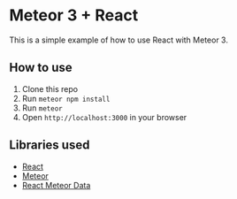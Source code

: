 # Meteor 3 + React

This is a simple example of how to use React with Meteor 3.

## How to use

1. Clone this repo
2. Run `meteor npm install`
3. Run `meteor`
4. Open `http://localhost:3000` in your browser

## Libraries used

- [React](https://react.dev/)
- [Meteor](https://www.meteor.com/)
- [React Meteor Data](https://packosphere.com/meteor/react-meteor-data)
